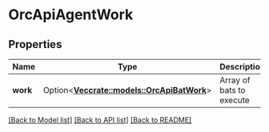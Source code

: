 # OrcApiAgentWork

## Properties

Name | Type | Description | Notes
------------ | ------------- | ------------- | -------------
**work** | Option<[**Vec<crate::models::OrcApiBatWork>**](Orc_apiBatWork.md)> | Array of bats to execute | [optional]

[[Back to Model list]](../README.md#documentation-for-models) [[Back to API list]](../README.md#documentation-for-api-endpoints) [[Back to README]](../README.md)


